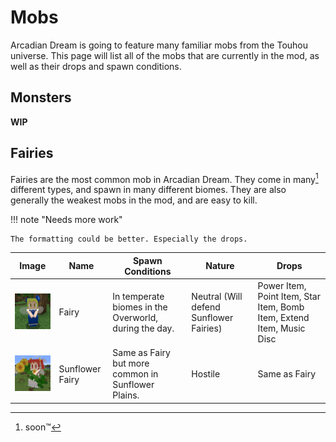 # Mobs

Arcadian Dream is going to feature many familiar mobs from the Touhou universe. This page will list all of the mobs that are currently in the mod, as well as their drops and spawn conditions.

## Monsters

**WIP**

## Fairies

Fairies are the most common mob in Arcadian Dream. They come in many[^1] different types, and spawn in many different biomes. They are also generally the weakest mobs in the mod, and are easy to kill.

[^1]: soon™

!!! note "Needs more work"

    The formatting could be better. Especially the drops.

Image | Name | Spawn Conditions | Nature | Drops
------|------|------------------|--------|------
<img alt="Fairy" width="150" src="../images/fairy.png"/> | Fairy | In temperate biomes in the Overworld, during the day. | Neutral (Will defend Sunflower Fairies) | Power Item, Point Item, Star Item, Bomb Item, Extend Item, Music Disc
<img alt="Sunflower Fairy" width="150" src="../images/sunflower_fairy.png"/> | Sunflower Fairy | Same as Fairy but more common in Sunflower Plains. | Hostile | Same as Fairy